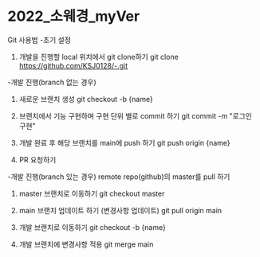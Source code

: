 # 2022_소웨경_myVer

Git 사용법
-초기 설정
1. 개발을 진행할 local 위치에서 git clone하기
git clone https://github.com/KSJ0128/-.git

-개발 진행(branch 없는 경우)
1. 새로운 브랜치 생성
git checkout -b {name} 

2. 브랜치에서 기능 구현하며 구현 단위 별로 commit 하기 
git commit -m "로그인 구현"

3. 개발 완료 후 해당 브랜치를 main에 push 하기
git push origin {name}

4. PR 요청하기


-개발 진행(branch 있는 경우)
remote repo(github)의 master를 pull 하기

1. master 브랜치로 이동하기
git checkout master

2. main 브랜치 업데이트 하기 (변경사항 업데이트)
git pull origin main

3. 개발 브랜치로 이동하기
git checkout -b {name}

4. 개발 브랜치에 변경사항 적용
git merge main
